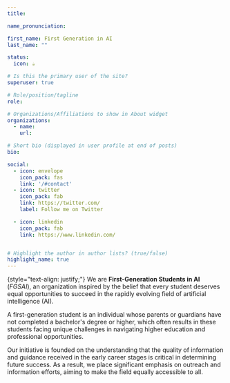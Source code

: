 ```yaml
---
title: 

name_pronunciation: 

first_name: First Generation in AI
last_name: ""

status:
  icon: ☕️

# Is this the primary user of the site?
superuser: true

# Role/position/tagline
role: 

# Organizations/Affiliations to show in About widget
organizations:
  - name: 
    url: 

# Short bio (displayed in user profile at end of posts)
bio: 

social:
  - icon: envelope
    icon_pack: fas
    link: '/#contact'
  - icon: twitter
    icon_pack: fab
    link: https://twitter.com/
    label: Follow me on Twitter

  - icon: linkedin
    icon_pack: fab
    link: https://www.linkedin.com/


# Highlight the author in author lists? (true/false)
highlight_name: true
---
```


{style="text-align: justify;"}
We are **First-Generation Students in AI** (*FGSAI*), an organization inspired by the belief that every student deserves equal opportunities to succeed in the rapidly evolving field of artificial intelligence (AI).

A first-generation student is an individual whose parents or guardians have not completed a bachelor's degree or higher, which often results in these students facing unique challenges in navigating higher education and professional opportunities.

Our initiative is founded on the understanding that the quality of information and guidance received in the early career stages is critical in determining future success. As a result, we place significant emphasis on outreach and information efforts, aiming to make the field equally accessible to all.

<!-- 
At the current time, there is a lack of data on the representation of first-generation students among AI workers. However, requiring similar levels of education and training, we can compare them to students enrolling in a Ph.D. program. The latter result to be more financially concerned, feel less support for their professional pursuits, and are less attracted to academic research [Insights into First-Generation Doctoral Students](https://cgsnet.org/wp-content/uploads/2022/03/CGS_CP_First-Gen-Doc-Students_ForWeb.pdf). In the UK, for example, we have that while 70\% of undergraduate students are first-generation on average, they make up for only the 30\% of students in elite institutions like Oxford and Cambridge and result more likely to drop out [https://www.tandfonline.com/doi/epdf/10.1080/03054985.2020.1784714?needAccess=true&role=button&](Moving on up: "first in family" university graduates in England). These statistics underscore the disparity in accessing prestigious universities and subsequently attaining prominent positions in AI.
Part of our initial investigation will be targeted to fill this gap in the data, understanding the representation and challenges faced by first-generation students in AI. This information will help inform our strategies and efforts to promote greater inclusion and diversity in the field. We will also conduct a survey to understand their experiences and identify the resources they need to succeed.

Goals:
- We will prioritize our \textbf{outreach} and \textbf{information} efforts, developing targeted programs and informational materials to raise awareness about the potential of first-generation students in AI and the barriers they face in accessing elite institutions and prestigious positions. 
- By collaborating with educational institutions, industry, and government, we will work to ensure these students have access to resources and programs that support their academic and professional pursuits.  Recognizing the intersectional nature of underrepresentation in AI, we will partner with existing organizations like \textit{Black in AI}, \textit{Women in AI}, and \textit{Queer in AI} to ensure our efforts are inclusive and accessible to all.
- To foster a supportive community, we will create \textbf{platforms for collaboration} and \textbf{networking opportunities}. We will host a website and social media accounts to provide a central hub for information and resources, as well as a forum for discussion and collaboration. In addition, we will organize virtual and in-person events to bring together first-generation students in AI. These events will provide opportunities for networking, mentorship, and professional development, as well as a space for students to share their experiences and support one another.

driven by the motivation to empower first-generation students to succeed in AI and contribute to a diverse and innovative field. we will develop targeted outreach programs, promote equal opportunities, and foster a supportive community, ultimately creating a more inclusive AI field that benefits everyone.

 -->

